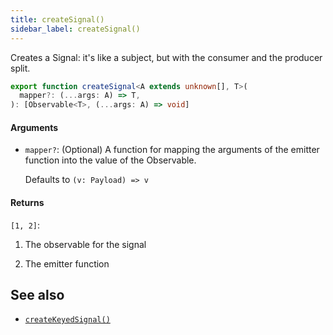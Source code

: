 ```yaml
---
title: createSignal()
sidebar_label: createSignal()
---
```


Creates a Signal: it's like a subject, but with the consumer and the producer split.

```ts
export function createSignal<A extends unknown[], T>(
  mapper?: (...args: A) => T,
): [Observable<T>, (...args: A) => void]
```

#### Arguments

- `mapper?`: (Optional) A function for mapping the arguments of the emitter function into
the value of the Observable.

  Defaults to `(v: Payload) => v`

#### Returns

`[1, 2]`:

1. The observable for the signal

2. The emitter function

## See also

- [`createKeyedSignal()`](createKeyedSignal)
